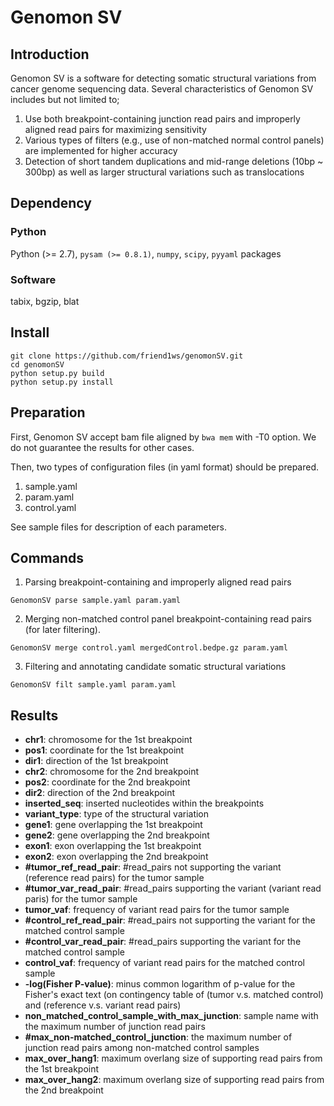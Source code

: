 # Genomon SV

## Introduction

Genomon SV is a software for detecting somatic structural variations from cancer genome sequencing data.
Several characteristics of Genomon SV includes but not limited to;

1. Use both breakpoint-containing junction read pairs and improperly aligned read pairs for maximizing sensitivity
2. Various types of filters (e.g., use of non-matched normal control panels) are implemented for higher accuracy
3. Detection of short tandem duplications and mid-range deletions (10bp ~ 300bp) as well as larger structural variations such as translocations

## Dependency

### Python
Python (>= 2.7), `pysam (>= 0.8.1)`, `numpy`, `scipy`, `pyyaml` packages

### Software
tabix, bgzip, blat

## Install

```
git clone https://github.com/friend1ws/genomonSV.git
cd genomonSV
python setup.py build
python setup.py install
```
## Preparation

First, Genomon SV accept bam file aligned by `bwa mem` with -T0 option.
We do not guarantee the results for other cases.

Then, two types of configuration files (in yaml format) should be prepared.

1. sample.yaml
2. param.yaml
3. control.yaml

See sample files for description of each parameters.

## Commands

1. Parsing breakpoint-containing and improperly aligned read pairs

```
GenomonSV parse sample.yaml param.yaml
```

2. Merging non-matched control panel breakpoint-containing read pairs
(for later filtering).

```
GenomonSV merge control.yaml mergedControl.bedpe.gz param.yaml                                        
```

3. Filtering and annotating candidate somatic structural variations

```
GenomonSV filt sample.yaml param.yaml
```

## Results


* **chr1**: chromosome for the 1st breakpoint
* **pos1**: coordinate for the 1st breakpoint
* **dir1**: direction of the 1st breakpoint
* **chr2**: chromosome for the 2nd breakpoint
* **pos2**: coordinate for the 2nd breakpoint
* **dir2**: direction of the 2nd breakpoint
* **inserted_seq**: inserted nucleotides within the breakpoints
* **variant_type**: type of the structural variation
* **gene1**: gene overlapping the 1st breakpoint
* **gene2**: gene overlapping the 2nd breakpoint
* **exon1**: exon overlapping the 1st breakpoint
* **exon2**: exon overlapping the 2nd breakpoint
* **#tumor_ref_read_pair**: #read_pairs not supporting the variant (reference read pairs) for the tumor sample
* **#tumor_var_read_pair**: #read_pairs supporting the variant (variant read paris) for the tumor sample
* **tumor_vaf**: frequency of variant read pairs for the tumor sample 
* **#control_ref_read_pair**: #read_pairs not supporting the variant for the matched control sample
* **#control_var_read_pair**: #read_pairs supporting the variant for the matched control sample
* **control_vaf**: frequency of variant read pairs for the matched control sample 
* **-log(Fisher P-value)**: minus common logarithm of p-value for the Fisher's exact text (on contingency table of (tumor v.s. matched control) and (reference v.s. variant read pairs)
* **non_matched_control_sample_with_max_junction**: sample name with the maximum number of junction read pairs
* **#max_non-matched_control_junction**: the maximum number of junction read pairs among non-matched control samples
* **max_over_hang1**: maximum overlang size of supporting read pairs from the 1st breakpoint
* **max_over_hang2**: maximum overlang size of supporting read pairs from the 2nd breakpoint

 
